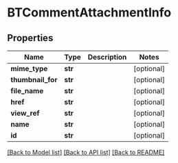 # BTCommentAttachmentInfo

## Properties
Name | Type | Description | Notes
------------ | ------------- | ------------- | -------------
**mime_type** | **str** |  | [optional] 
**thumbnail_for** | **str** |  | [optional] 
**file_name** | **str** |  | [optional] 
**href** | **str** |  | [optional] 
**view_ref** | **str** |  | [optional] 
**name** | **str** |  | [optional] 
**id** | **str** |  | [optional] 

[[Back to Model list]](../README.md#documentation-for-models) [[Back to API list]](../README.md#documentation-for-api-endpoints) [[Back to README]](../README.md)


